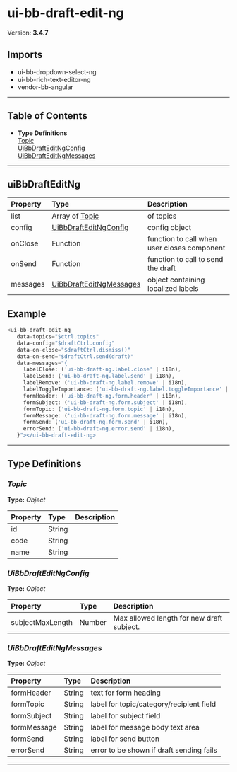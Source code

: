 # ui-bb-draft-edit-ng


Version: **3.4.7**


## Imports

* ui-bb-dropdown-select-ng
* ui-bb-rich-text-editor-ng
* vendor-bb-angular

---

## Table of Contents
- **Type Definitions**<br/>    <a href="#Topic">Topic</a><br/>    <a href="#UiBbDraftEditNgConfig">UiBbDraftEditNgConfig</a><br/>    <a href="#UiBbDraftEditNgMessages">UiBbDraftEditNgMessages</a><br/>

---

## uiBbDraftEditNg


| Property | Type | Description |
| :-- | :-- | :-- |
| list | Array of [Topic](#Topic) | of topics |
| config | [UiBbDraftEditNgConfig](#UiBbDraftEditNgConfig) | config object |
| onClose | Function | function to call when user closes component |
| onSend | Function | function to call to send the draft |
| messages | [UiBbDraftEditNgMessages](#UiBbDraftEditNgMessages) | object containing localized labels |

## Example

```javascript
<ui-bb-draft-edit-ng
   data-topics="$ctrl.topics"
   data-config="$draftCtrl.config"
   data-on-close="$draftCtrl.dismiss()"
   data-on-send="$draftCtrl.send(draft)"
   data-messages="{
     labelClose: ('ui-bb-draft-ng.label.close' | i18n),
     labelSend: ('ui-bb-draft-ng.label.send' | i18n),
     labelRemove: ('ui-bb-draft-ng.label.remove' | i18n),
     labelToggleImportance: ('ui-bb-draft-ng.label.toggleImportance' | i18n),
     formHeader: ('ui-bb-draft-ng.form.header' | i18n),
     formSubject: ('ui-bb-draft-ng.form.subject' | i18n),
     formTopic: ('ui-bb-draft-ng.form.topic' | i18n),
     formMessage: ('ui-bb-draft-ng.form.message' | i18n),
     formSend: ('ui-bb-draft-ng.form.send' | i18n),
     errorSend: ('ui-bb-draft-ng.error.send' | i18n),
   }"></ui-bb-draft-edit-ng>
```

---

## Type Definitions


### <a name="Topic"></a>*Topic*


**Type:** *Object*


| Property | Type | Description |
| :-- | :-- | :-- |
| id | String |  |
| code | String |  |
| name | String |  |

### <a name="UiBbDraftEditNgConfig"></a>*UiBbDraftEditNgConfig*


**Type:** *Object*


| Property | Type | Description |
| :-- | :-- | :-- |
| subjectMaxLength | Number | Max allowed length for new draft subject. |

### <a name="UiBbDraftEditNgMessages"></a>*UiBbDraftEditNgMessages*


**Type:** *Object*


| Property | Type | Description |
| :-- | :-- | :-- |
| formHeader | String | text for form heading |
| formTopic | String | label for topic/category/recipient field |
| formSubject | String | label for subject field |
| formMessage | String | label for message body text area |
| formSend | String | label for send button |
| errorSend | String | error to be shown if draft sending fails |

---
